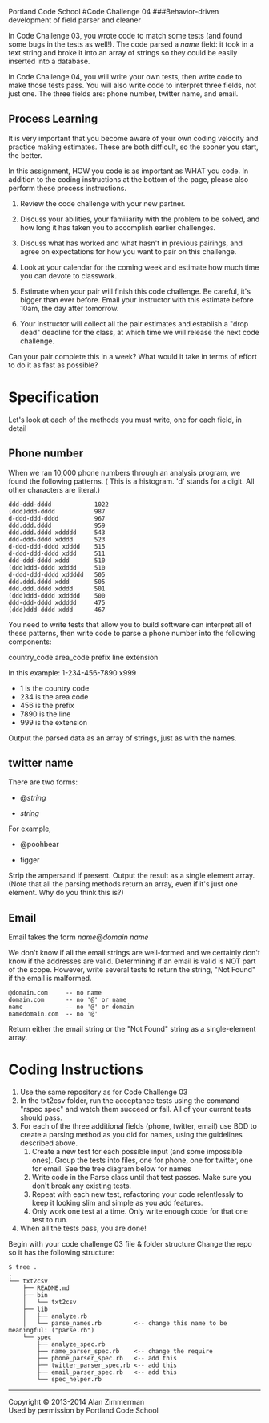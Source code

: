 Portland Code School
#Code Challenge 04
###Behavior-driven development of field parser and cleaner

In Code Challenge 03, you wrote code to match some tests (and found some bugs in the tests as well!). The code parsed a _name_ field: it took in a text string and broke it into an array of strings so they could be easily inserted into a database.

In Code Challenge 04, you will write your own tests, then write code to make those tests pass. You will also write code to interpret three fields, not just one. The three fields are: phone number, twitter name, and email. 


## Process Learning

It is very important that you become aware of your own coding velocity and practice making estimates. These are both difficult, so the sooner you start, the better.

In this assignment, HOW you code is as important as WHAT you code. In addition to the coding instructions at the bottom of the page, please also perform these process instructions.

1. Review the code challenge with your new partner. 

1. Discuss your abilities, your familiarity with the problem to be solved, and how long it has taken you to accomplish earlier challenges.

2. Discuss what has worked and what hasn't in previous pairings, and agree on expectations for how you want to pair on this challenge.

3. Look at your calendar for the coming week and estimate how much time you can devote to classwork.

4. Estimate when your pair will finish this code challenge. Be careful, it's bigger than ever before. Email your instructor with this estimate before 10am, the day after tomorrow.

1. Your instructor will collect all the pair estimates and establish a "drop dead" deadline for the class, at which time we will release the next code challenge.

Can your pair complete this in a week? What would it take in terms of effort to do it as fast as possible?

# Specification

Let's look at each of the methods you must write, one for each field, in detail

## Phone number

When we ran 10,000 phone numbers through an analysis program, we found the following patterns. ( This is a histogram. 'd' stands for a digit. All other characters are literal.)

````
ddd-ddd-dddd            1022
(ddd)ddd-dddd           987
d-ddd-ddd-dddd          967
ddd.ddd.dddd            959
ddd.ddd.dddd xddddd     543
ddd-ddd-dddd xdddd      523
d-ddd-ddd-dddd xdddd    515
d-ddd-ddd-dddd xddd     511
ddd-ddd-dddd xddd       510
(ddd)ddd-dddd xdddd     510
d-ddd-ddd-dddd xddddd   505
ddd.ddd.dddd xddd       505
ddd.ddd.dddd xdddd      501
(ddd)ddd-dddd xddddd    500
ddd-ddd-dddd xddddd     475
(ddd)ddd-dddd xddd      467
````

You need to write tests that allow you to build software can interpret all of these patterns, then write code to parse a phone number into the following components:

country_code
area_code
prefix
line
extension

In this example: 1-234-456-7890 x999


*    1   is the country code
*  234   is the area code
*  456   is the prefix
* 7890   is the line
*  999   is the extension

Output the parsed data as an array of strings, just as with the names.

## twitter name

There are two forms:

* @_string_

* _string_

For example, 

* @poohbear

* tigger

Strip the ampersand if present. Output the result as a single element array. (Note that all the parsing methods return an array, even if it's just one element. Why do you think this is?)

## Email

Email takes the form _name_@_domain name_

We don't know if all the email strings are well-formed and we certainly don't know if the addresses are valid. Determining if an email is valid is NOT part of the scope. However, write several tests to return the string, "Not Found" if the email is malformed.

````
@domain.com     -- no name
domain.com      -- no '@' or name
name            -- no '@' or domain
namedomain.com  -- no '@'
````

Return either the email string or the "Not Found" string as a single-element array.


# Coding Instructions


1. Use the same repository as for Code Challenge 03
1. In the txt2csv folder, run the acceptance tests using the command
    "rspec spec" and watch them succeed or fail. All of your current tests should pass.
1. For each of the three additional fields (phone, twitter, email) use BDD to create a parsing method as you did for names, using the guidelines described above.
    1. Create a new test for each possible input (and some impossible ones). Group the tests into files, one for phone, one for twitter, one for email. See the tree diagram below for names
    1. Write code in the Parse class until that test passes. Make sure you don't break any existing tests.
    1. Repeat with each new test, refactoring your code relentlessly to keep it looking slim and simple as you add features. 
    1. Only work one test at a time. Only write enough code for that one test to run.
1. When all the tests pass, you are done!

Begin with your code challenge 03 file & folder structure
Change the repo so it has the following structure:

````
$ tree .
.
└── txt2csv
    ├── README.md
    ├── bin
    │   └── txt2csv
    ├── lib
    │   ├── analyze.rb
    │   └── parse_names.rb         <-- change this name to be meaningful: ("parse.rb")
    └── spec 
        ├── analyze_spec.rb 
        ├── name_parser_spec.rb    <-- change the require
        ├── phone_parser_spec.rb   <-- add this
        ├── twitter_parser_spec.rb <-- add this
        ├── email_parser_spec.rb   <-- add this
        └── spec_helper.rb
````


<hr />
Copyright © 2013-2014 Alan Zimmerman <br />
Used by permission by Portland Code School